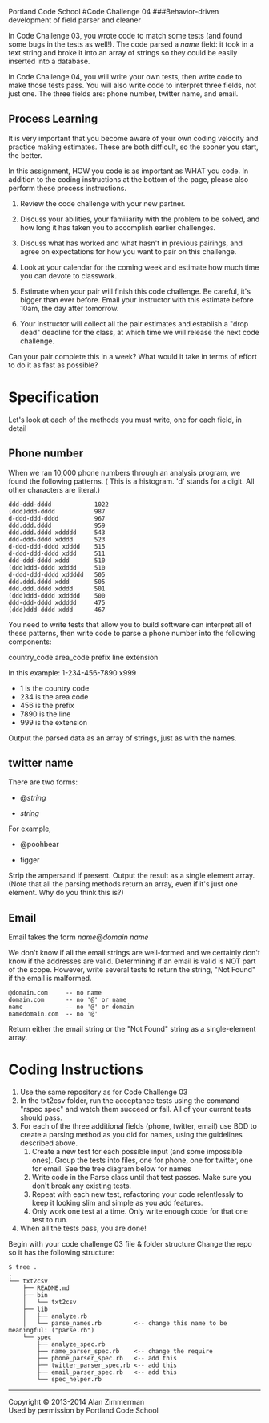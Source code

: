 Portland Code School
#Code Challenge 04
###Behavior-driven development of field parser and cleaner

In Code Challenge 03, you wrote code to match some tests (and found some bugs in the tests as well!). The code parsed a _name_ field: it took in a text string and broke it into an array of strings so they could be easily inserted into a database.

In Code Challenge 04, you will write your own tests, then write code to make those tests pass. You will also write code to interpret three fields, not just one. The three fields are: phone number, twitter name, and email. 


## Process Learning

It is very important that you become aware of your own coding velocity and practice making estimates. These are both difficult, so the sooner you start, the better.

In this assignment, HOW you code is as important as WHAT you code. In addition to the coding instructions at the bottom of the page, please also perform these process instructions.

1. Review the code challenge with your new partner. 

1. Discuss your abilities, your familiarity with the problem to be solved, and how long it has taken you to accomplish earlier challenges.

2. Discuss what has worked and what hasn't in previous pairings, and agree on expectations for how you want to pair on this challenge.

3. Look at your calendar for the coming week and estimate how much time you can devote to classwork.

4. Estimate when your pair will finish this code challenge. Be careful, it's bigger than ever before. Email your instructor with this estimate before 10am, the day after tomorrow.

1. Your instructor will collect all the pair estimates and establish a "drop dead" deadline for the class, at which time we will release the next code challenge.

Can your pair complete this in a week? What would it take in terms of effort to do it as fast as possible?

# Specification

Let's look at each of the methods you must write, one for each field, in detail

## Phone number

When we ran 10,000 phone numbers through an analysis program, we found the following patterns. ( This is a histogram. 'd' stands for a digit. All other characters are literal.)

````
ddd-ddd-dddd            1022
(ddd)ddd-dddd           987
d-ddd-ddd-dddd          967
ddd.ddd.dddd            959
ddd.ddd.dddd xddddd     543
ddd-ddd-dddd xdddd      523
d-ddd-ddd-dddd xdddd    515
d-ddd-ddd-dddd xddd     511
ddd-ddd-dddd xddd       510
(ddd)ddd-dddd xdddd     510
d-ddd-ddd-dddd xddddd   505
ddd.ddd.dddd xddd       505
ddd.ddd.dddd xdddd      501
(ddd)ddd-dddd xddddd    500
ddd-ddd-dddd xddddd     475
(ddd)ddd-dddd xddd      467
````

You need to write tests that allow you to build software can interpret all of these patterns, then write code to parse a phone number into the following components:

country_code
area_code
prefix
line
extension

In this example: 1-234-456-7890 x999


*    1   is the country code
*  234   is the area code
*  456   is the prefix
* 7890   is the line
*  999   is the extension

Output the parsed data as an array of strings, just as with the names.

## twitter name

There are two forms:

* @_string_

* _string_

For example, 

* @poohbear

* tigger

Strip the ampersand if present. Output the result as a single element array. (Note that all the parsing methods return an array, even if it's just one element. Why do you think this is?)

## Email

Email takes the form _name_@_domain name_

We don't know if all the email strings are well-formed and we certainly don't know if the addresses are valid. Determining if an email is valid is NOT part of the scope. However, write several tests to return the string, "Not Found" if the email is malformed.

````
@domain.com     -- no name
domain.com      -- no '@' or name
name            -- no '@' or domain
namedomain.com  -- no '@'
````

Return either the email string or the "Not Found" string as a single-element array.


# Coding Instructions


1. Use the same repository as for Code Challenge 03
1. In the txt2csv folder, run the acceptance tests using the command
    "rspec spec" and watch them succeed or fail. All of your current tests should pass.
1. For each of the three additional fields (phone, twitter, email) use BDD to create a parsing method as you did for names, using the guidelines described above.
    1. Create a new test for each possible input (and some impossible ones). Group the tests into files, one for phone, one for twitter, one for email. See the tree diagram below for names
    1. Write code in the Parse class until that test passes. Make sure you don't break any existing tests.
    1. Repeat with each new test, refactoring your code relentlessly to keep it looking slim and simple as you add features. 
    1. Only work one test at a time. Only write enough code for that one test to run.
1. When all the tests pass, you are done!

Begin with your code challenge 03 file & folder structure
Change the repo so it has the following structure:

````
$ tree .
.
└── txt2csv
    ├── README.md
    ├── bin
    │   └── txt2csv
    ├── lib
    │   ├── analyze.rb
    │   └── parse_names.rb         <-- change this name to be meaningful: ("parse.rb")
    └── spec 
        ├── analyze_spec.rb 
        ├── name_parser_spec.rb    <-- change the require
        ├── phone_parser_spec.rb   <-- add this
        ├── twitter_parser_spec.rb <-- add this
        ├── email_parser_spec.rb   <-- add this
        └── spec_helper.rb
````


<hr />
Copyright © 2013-2014 Alan Zimmerman <br />
Used by permission by Portland Code School